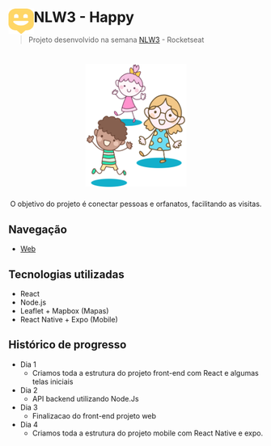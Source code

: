 <div>
<img src="./map-marker.svg" 
  width="50"
  height="50"
  style="display: inline-block; float:left;">
  <h1>  NLW3 - Happy</h1>
</div>


> Projeto desenvolvido na semana [NLW3](https://nextlevelweek.com) - Rocketseat

<h1 align="center">
  <img alt="Happy" title="Happy" src="landing.svg" width="200px" />
</h1>

<p style="text-align: center;">O objetivo do projeto é conectar pessoas e orfanatos, facilitando as visitas.</p>

## Navegação
 - [Web](./web/README.md)

## Tecnologias utilizadas
- React
- Node.js
- Leaflet + Mapbox (Mapas)
- React Native + Expo (Mobile)

## Histórico de progresso

* Dia 1
    * Criamos toda a estrutura do projeto front-end com React e algumas telas iniciais
* Dia 2
    * API backend utilizando Node.Js
* Dia 3
    * Finalizacao do front-end projeto web
* Dia 4
    * Criamos toda a estrutura do projeto mobile com React Native e expo.